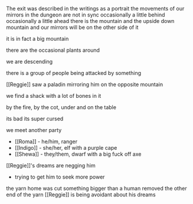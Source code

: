 The exit was described in the writings as a portrait
the movements of our mirrors in the dungeon are not in sync
occasionally a little behind occasionally a little ahead
there is the mountain and the upside down mountain and our mirrors will be on the other side of it

it is in fact a big mountain

there are the occasional plants around

we are descending

there is a group of people being attacked by something

[[Reggie]] saw a paladin mirroring him on the opposite mountain

we find a shack with a lot of bones in it

by the fire, by the cot, under and on the table

its bad its super cursed

we meet another party
- [[Roma]] - he/him, ranger
- [[Indigo]] - she/her, elf with a purple cape
- [[Shewa]] - they/them, dwarf with a big fuck off axe

[[Reggie]]'s dreams are negging him
- trying to get him to seek more power

the yarn home was cut
something bigger than a human
removed the other end of the yarn
[[Reggie]] is being avoidant about his dreams
